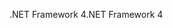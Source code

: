 <span data-ttu-id="16aa6-101">.NET Framework 4</span><span class="sxs-lookup"><span data-stu-id="16aa6-101">.NET Framework 4</span></span>